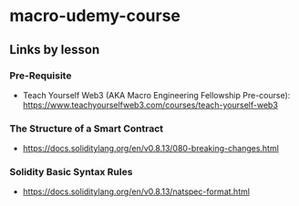 # macro-udemy-course

## Links by lesson
### Pre-Requisite
- Teach Yourself Web3 (AKA Macro Engineering Fellowship Pre-course): https://www.teachyourselfweb3.com/courses/teach-yourself-web3

### The Structure of a Smart Contract
- https://docs.soliditylang.org/en/v0.8.13/080-breaking-changes.html

### Solidity Basic Syntax Rules
- https://docs.soliditylang.org/en/v0.8.13/natspec-format.html